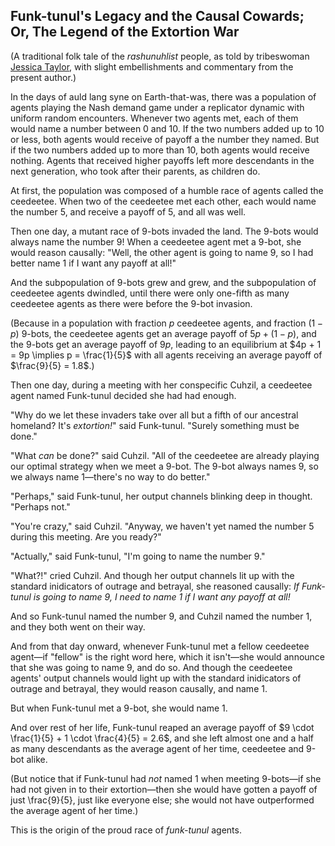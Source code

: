 ## Funk-tunul's Legacy and the Causal Cowards; Or, The Legend of the Extortion War

(A traditional folk tale of the _rashunuhlist_ people, as told by tribeswoman [Jessica Taylor](https://unstableontology.com/), with slight embellishments and commentary from the present author.)

In the days of auld lang syne on Earth-that-was, there was a population of agents playing the Nash demand game under a replicator dynamic with uniform random encounters. Whenever two agents met, each of them would name a number between 0 and 10. If the two numbers added up to 10 or less, both agents would receive of payoff a the number they named. But if the two numbers added up to more than 10, both agents would receive nothing. Agents that received higher payoffs left more descendants in the next generation, who took after their parents, as children do.

At first, the population was composed of a humble race of agents called the ceedeetee. When two of the ceedeetee met each other, each would name the number 5, and receive a payoff of 5, and all was well.

Then one day, a mutant race of 9-bots invaded the land. The 9-bots would always name the number 9! When a ceedeetee agent met a 9-bot, she would reason causally: "Well, the other agent is going to name 9, so I had better name 1 if I want any payoff at all!"

And the subpopulation of 9-bots grew and grew, and the subpopulation of ceedeetee agents dwindled, until there were only one-fifth as many ceedeetee agents as there were before the 9-bot invasion.

(Because in a population with fraction $p$ ceedeetee agents, and fraction $(1 - p)$ 9-bots, the ceedeetee agents get an average payoff of $5p + (1 - p)$, and the 9-bots get an average payoff of $9p$, leading to an equilibrium at $4p + 1 = 9p \implies p = \frac{1}{5}$ with all agents receiving an average payoff of $\frac{9}{5} = 1.8$.)

Then one day, during a meeting with her conspecific Cuhzil, a ceedeetee agent named Funk-tunul decided she had had enough.

"Why do we let these invaders take over all but a fifth of our ancestral homeland? It's _extortion!_" said Funk-tunul. "Surely something must be done."

"What _can_ be done?" said Cuhzil. "All of the ceedeetee are already playing our optimal strategy when we meet a 9-bot. The 9-bot always names 9, so we always name 1—there's no way to do better."

"Perhaps," said Funk-tunul, her output channels blinking deep in thought. "Perhaps not."

"You're crazy," said Cuhzil. "Anyway, we haven't yet named the number 5 during this meeting. Are you ready?"

"Actually," said Funk-tunul, "I'm going to name the number 9."

"What?!" cried Cuhzil. And though her output channels lit up with the standard inidicators of outrage and betrayal, she reasoned causally: _If Funk-tunul is going to name 9, I need to name 1 if I want any payoff at all!_

And so Funk-tunul named the number 9, and Cuhzil named the number 1, and they both went on their way.

And from that day onward, whenever Funk-tunul met a fellow ceedeetee agent—if "fellow" is the right word here, which it isn't—she would announce that she was going to name 9, and do so. And though the ceedeetee agents' output channels would light up with the standard inidicators of outrage and betrayal, they would reason causally, and name 1.

But when Funk-tunul met a 9-bot, she would name 1.

And over rest of her life, Funk-tunul reaped an average payoff of $9 \cdot \frac{1}{5} + 1 \cdot \frac{4}{5} = 2.6$, and she left almost one and a half as many descendants as the average agent of her time, ceedeetee and 9-bot alike.

(But notice that if Funk-tunul had _not_ named 1 when meeting 9-bots—if she had not given in to their extortion—then she would have gotten a payoff of just \frac{9}{5}, just like everyone else; she would not have outperformed the average agent of her time.)

This is the origin of the proud race of _funk-tunul_ agents.
